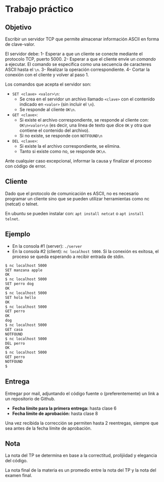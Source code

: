 # Trabajo práctico
## Objetivo
Escribir un servidor TCP que permite almacenar información ASCII en forma de clave-valor.

El servidor debe:
1- Esperar a que un cliente se conecte mediante el protocolo TCP, puerto 5000.
2- Esperar a que el cliente envíe un *comando* a ejecutar. El comando se especifica como una secuencia de caracteres ASCII hasta el `\n`.
3- Realizar la operación correspondiente.
4- Cortar la conexión con el cliente y volver al paso 1.

Los comandos que acepta el servidor son:
- `SET <clave> <valor>\n`:
    - Se crea en el servidor un archivo llamado `<clave>` con el contenido indicado en `<valor>` (sin incluir el `\n`).
    - Se responde al cliente `OK\n`.
- `GET <clave>`:
    - Si existe el archivo correspondiente, se responde al cliente con: `OK\n<valor>\n` (es decir, una línea de texto que dice `OK` y otra que contiene el contenido del archivo).
    - Si no existe, se responde con `NOTFOUND\n`
- `DEL <clave>`:
    - Si existe la el archivo correspondiente, se elimina.
    - Tanto si existe como no, se responde `OK\n`.

Ante cualquier caso excepcional, informar la causa y finalizar el proceso con código de error.

## Cliente
Dado que el protocolo de comunicación es ASCII, no es necesario programar un cliente sino que se pueden utilizar herramientas como nc (netcat) o telnet.

En ubuntu se pueden instalar con: `apt install netcat` o `apt install telnet`.

## Ejemplo

- En la consola #1 (server): `./server`
- En la consola #2 (client): `nc localhost 5000`. Si la conexión es exitosa, el proceso se queda esperando a recibir entrada de stdin.

```bash
$ nc localhost 5000
SET manzana apple
OK
$ nc localhost 5000
SET perro dog
OK
$ nc localhost 5000
SET hola hello
OK
$ nc localhost 5000
GET perro
OK
dog
$ nc localhost 5000
GET casa
NOTFOUND
$ nc localhost 5000
DEL perro
OK
$ nc localhost 5000
GET perro
NOTFOUND
$
```

## Entrega
Entregar por mail, adjuntando el código fuente o (preferentemente) un link a un repositorio de Github.

- **Fecha límite para la primera entrega:** hasta clase 6
- **Fecha límite de aprobación:** hasta clase 8

Una vez recibida la corrección se permiten hasta 2 reentregas, siempre que sea antes de la fecha límite de aprobación.

## Nota
La nota del TP se determina en base a la correctitud, prolijiidad y elegancia del código.

La nota final de la materia es un promedio entre la nota del TP y la nota del examen final.

